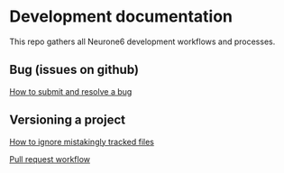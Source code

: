 # Development documentation

This repo gathers all Neurone6 development workflows and processes.

## Bug (issues on github)

[How to submit and resolve a bug](https://github.com/neurone6/devdoc/blob/master/versioning/bug_submit_and_resolve.md)

## Versioning a project

[How to ignore mistakingly tracked files](https://github.com/neurone6/devdoc/blob/master/versioning/ignore_mistakingly_tracked_files.md)


[Pull request workflow](https://github.com/neurone6/devdoc/blob/master/versioning/pull_request_worflow.md)

